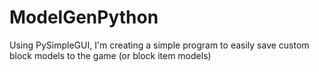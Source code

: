 # ModelGenPython
 
Using PySimpleGUI, I'm creating a simple program to easily save custom block models to the game (or block item models)
